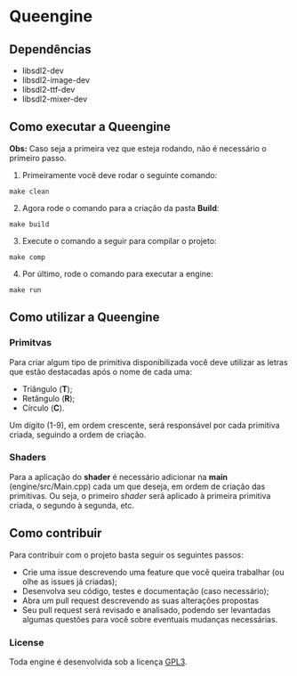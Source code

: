 # Queengine

## Dependências

* libsdl2-dev
* libsdl2-image-dev
* libsdl2-ttf-dev
* libsdl2-mixer-dev

## Como executar a Queengine

**Obs:** Caso seja a primeira vez que esteja rodando, não é necessário o primeiro passo.

1. Primeiramente você deve rodar o seguinte comando:

```
make clean
```

2. Agora rode o comando para a criação da pasta **Build**:

```
make build
```

3. Execute o comando a seguir para compilar o projeto:

```
make comp
```

4. Por último, rode o comando para executar a engine:

```
make run
```

## Como utilizar a Queengine

### Primitvas

Para criar algum tipo de primitiva disponibilizada você deve utilizar as letras que estão destacadas após o nome de cada uma:

* Triângulo (**T**);
* Retângulo (**R**);
* Círculo (**C**).

Um dígito (1-9), em ordem crescente, será responsável por cada primitiva criada, seguindo a ordem de criação.

### Shaders

Para a aplicação do **shader** é necessário adicionar na **main** (engine/src/Main.cpp) cada um que deseja, em ordem de criação das primitivas. Ou seja, o primeiro _shader_ será aplicado à primeira primitiva criada, o segundo à segunda, etc.

## Como contribuir

Para contribuir com o projeto basta seguir os seguintes passos:

* Crie uma issue descrevendo uma feature que você queira trabalhar (ou olhe as issues já criadas);
* Desenvolva seu código, testes e documentação (caso necessário);
* Abra um pull request descrevendo as suas alterações propostas
* Seu pull request será revisado e analisado, podendo ser levantadas algumas questões para você sobre eventuais mudanças necessárias.

### License

Toda engine é desenvolvida sob a licença [GPL3](https://github.com/icg2019/queengine/blob/master/LICENSE).
